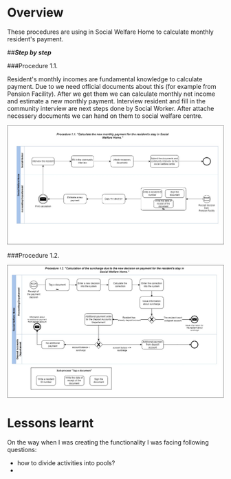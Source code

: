 # Overview
These procedures are using in Social Welfare Home to calculate monthly resident's payment.

##_**Step by step**_

###Procedure 1.1.

Resident's monthly incomes are fundamental knowledge to calculate payment. Due to we need official documents about this (for example from Pension Facility). 
After we get them we can calculate monthly net income and estimate a new monthly payment. Interview resident and fill in the community interview are next steps done by Social Worker.
After attache necessery documents we can hand on them to social welfare centre.


![BPMN Diagram](BPMN-calculate-new-payment.jpg)


###Procedure 1.2.




![BPMN Diagram](BPMN-calculate-the-surcharge.jpg)



# Lessons learnt
On the way when I was creating the functionality I was facing following questions:
- how to divide activities into pools?
- 


